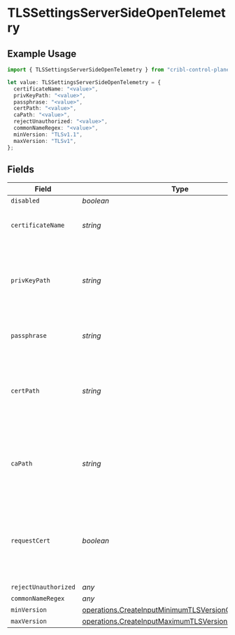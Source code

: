 # TLSSettingsServerSideOpenTelemetry

## Example Usage

```typescript
import { TLSSettingsServerSideOpenTelemetry } from "cribl-control-plane/models/operations";

let value: TLSSettingsServerSideOpenTelemetry = {
  certificateName: "<value>",
  privKeyPath: "<value>",
  passphrase: "<value>",
  certPath: "<value>",
  caPath: "<value>",
  rejectUnauthorized: "<value>",
  commonNameRegex: "<value>",
  minVersion: "TLSv1.1",
  maxVersion: "TLSv1",
};
```

## Fields

| Field                                                                                                                        | Type                                                                                                                         | Required                                                                                                                     | Description                                                                                                                  |
| ---------------------------------------------------------------------------------------------------------------------------- | ---------------------------------------------------------------------------------------------------------------------------- | ---------------------------------------------------------------------------------------------------------------------------- | ---------------------------------------------------------------------------------------------------------------------------- |
| `disabled`                                                                                                                   | *boolean*                                                                                                                    | :heavy_minus_sign:                                                                                                           | N/A                                                                                                                          |
| `certificateName`                                                                                                            | *string*                                                                                                                     | :heavy_minus_sign:                                                                                                           | The name of the predefined certificate                                                                                       |
| `privKeyPath`                                                                                                                | *string*                                                                                                                     | :heavy_minus_sign:                                                                                                           | Path on server containing the private key to use. PEM format. Can reference $ENV_VARS.                                       |
| `passphrase`                                                                                                                 | *string*                                                                                                                     | :heavy_minus_sign:                                                                                                           | Passphrase to use to decrypt private key                                                                                     |
| `certPath`                                                                                                                   | *string*                                                                                                                     | :heavy_minus_sign:                                                                                                           | Path on server containing certificates to use. PEM format. Can reference $ENV_VARS.                                          |
| `caPath`                                                                                                                     | *string*                                                                                                                     | :heavy_minus_sign:                                                                                                           | Path on server containing CA certificates to use. PEM format. Can reference $ENV_VARS.                                       |
| `requestCert`                                                                                                                | *boolean*                                                                                                                    | :heavy_minus_sign:                                                                                                           | Require clients to present their certificates. Used to perform client authentication using SSL certs.                        |
| `rejectUnauthorized`                                                                                                         | *any*                                                                                                                        | :heavy_minus_sign:                                                                                                           | N/A                                                                                                                          |
| `commonNameRegex`                                                                                                            | *any*                                                                                                                        | :heavy_minus_sign:                                                                                                           | N/A                                                                                                                          |
| `minVersion`                                                                                                                 | [operations.CreateInputMinimumTLSVersionOpenTelemetry](../../models/operations/createinputminimumtlsversionopentelemetry.md) | :heavy_minus_sign:                                                                                                           | N/A                                                                                                                          |
| `maxVersion`                                                                                                                 | [operations.CreateInputMaximumTLSVersionOpenTelemetry](../../models/operations/createinputmaximumtlsversionopentelemetry.md) | :heavy_minus_sign:                                                                                                           | N/A                                                                                                                          |